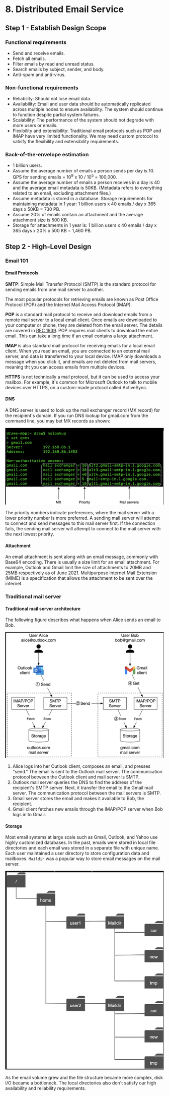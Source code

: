 # 8. Distributed Email Service

## Step 1 - Establish Design Scope

### Functional requirements

- Send and receive emails.
- Fetch all emails.
- Filter emails by read and unread status.
- Search emails by subject, sender, and body.
- Anti-spam and anti-virus.

### Non-functional requirements

- Reliability: Should not lose email data.
- Availability: Email and user data should be automatically replicated across multiple nodes to ensure availability. The system should continue to function despite partial system failures.
- Scalability: The performance of the system should not degrade with more users or emails.
- Flexibility and extensibility: Traditional email protocols such as POP and IMAP have very limited functionality. We may need custom protocol to satisfy the flexibility and extensibility requirements.

### Back-of-the-envelope estimation

- 1 billion users.
- Assume the average number of emails a person sends per day is 10. QPS for sending emails = $10^9$ x 10 / $10^5$ = 100,000.
- Assume the average number of emails a person receives in a day is 40 and the average email metadata is 50KB. (Metadata refers to everything related to an email, excluding attachment files.)
- Assume metadata is stored in a database. Storage requirements for maintaining metadata in 1 year: 1 billion users x 40 emails / day x 365 days x 50KB = 730 PB.
- Assume 20% of emails contain an attachment and the average attachment size is 500 KB.
- Storage for attachments in 1 year is: 1 billion users x 40 emails / day x 365 days x 20% x 500 KB = 1,460 PB.

## Step 2 - High-Level Design

### Email 101

#### Email Protocols

__SMTP__: Simple Mail Transfer Protocol (SMTP) is the standard protocol for sending emails from one mail server to another.

The most popular protocols for retrieving emails are known as Post Office Protocol (POP) and the Internet Mail Access Protocol (IMAP).

__POP__ is a standard mail protocol to receive and download emails from a remote mail server to a local email client. Once emails are downloaded to your computer or phone, they are deleted from the email server. The details are covered in [RFC 1939](http://www.faqs.org/rfcs/rfc1939.html). POP requires mail clients to download the entire email. This can take a long time if an email contains a large attachment.

__IMAP__ is also standard mail protocol for receiving emails for a local email client. When you read an email, you are connected to an external mail server, and data is transferred to your local device. IMAP only downloads a message when you click it, and emails are not deleted from mail servers, meaning tht you can access emails from multiple devices.

__HTTPS__ is not technically a mail protocol, but it can be used to access your mailbox. For example, it's common for Microsoft Outlook to talk to mobile devices over HTTPS, on a custom-made protocol called ActiveSync.

#### DNS

A DNS server is used to look up the mail exchanger record (MX record) for the recipient's domain. If you run DNS lookup for gmail.com from the command line, you may bet MX records as shown:

![mx records](../../assets/system-design/interview2/dns-mx.png)

The priority numbers indicate preferences, where the mail server with a lower priority number is more preferred. A sending mail server will attempt to connect and send messages to this mail server first. If the connection fails, the sending mail server will attempt to connect to the mail server with the next lowest priority.

#### Attachment

An email attachment is sent along with an email message, commonly with Base64 encoding. There is usually a size limit for an email attachment. For example, Outlook and Gmail limit the size of attachments to 20MB and 25MB respectively as of June 2021. Multipurpose Internet Mail Extension (MIME) is a specification that allows the attachment to be sent over the internet.

### Traditional mail server

#### Traditional mail server architecture

The following figure describes what happens when Alice sends an email to Bob.

![traditional mail servers](../../assets/system-design/interview2/traditional-mail-server.png)

1. Alice logs into her Outlook client, composes an email, and presses "send." The email is sent to the Outlook mail server. The communication protocol between the Outlook client and mail server is SMTP.
2. Outlook mail server queries the DNS to find the address of the recipient's SMTP server. Next, it transfer the email to the Gmail mail server. The communication protocol between the mail servers is SMTP.
3. Gmail server stores the email and makes it available to Bob, the recipient.
4. Gmail client fetches new emails through the IMAP/POP server when Bob logs in to Gmail.

#### Storage

Most email systems at large scale such as Gmail, Outlook, and Yahoo use highly customized databases. In the past, emails were stored in local file directories and each email was stored in a separate file with unique name. Each user maintained a user directory to store configuration data and mailboxes. `Maildir` was a popular way to store email messages on the mail server.

![maildir](../../assets/system-design/interview2/maildir.png)

As the email volume grew and the file structure became more complex, disk I/O became a bottleneck. The local directories also don't satisfy our high availability and reliability requirements.
